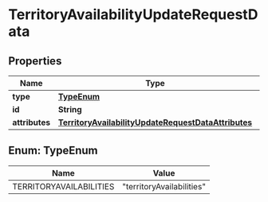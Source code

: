 

# TerritoryAvailabilityUpdateRequestData


## Properties

| Name | Type | Description | Notes |
|------------ | ------------- | ------------- | -------------|
|**type** | [**TypeEnum**](#TypeEnum) |  |  |
|**id** | **String** |  |  |
|**attributes** | [**TerritoryAvailabilityUpdateRequestDataAttributes**](TerritoryAvailabilityUpdateRequestDataAttributes.md) |  |  [optional] |



## Enum: TypeEnum

| Name | Value |
|---- | -----|
| TERRITORYAVAILABILITIES | &quot;territoryAvailabilities&quot; |



